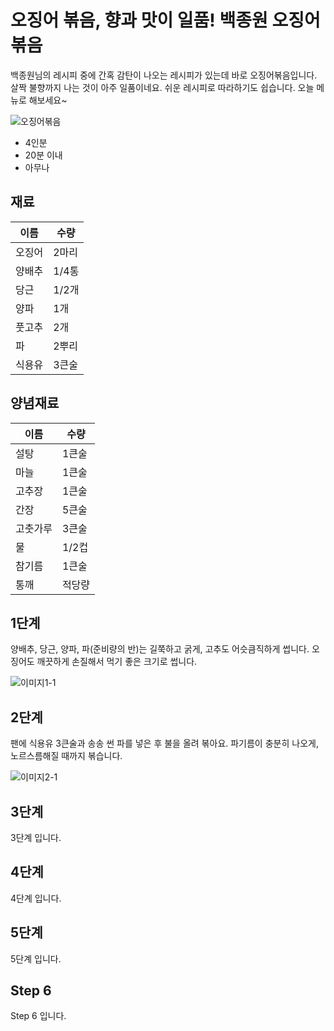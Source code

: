 # 오징어 볶음, 향과 맛이 일품! 백종원 오징어 볶음

백종원님의 레시피 중에 간혹 감탄이 나오는 레시피가 있는데 바로 오징어볶음입니다. 
살짝 불향까지 나는 것이 아주 일품이네요.
쉬운 레시피로 따라하기도 쉽습니다.
오늘 메뉴로 해보세요~

![오징어볶음](https://recipe1.ezmember.co.kr/cache/recipe/2019/01/04/518d5bf35102aa51bf58078f7a25dc751.jpg)

- 4인분
- 20분 이내
- 아무나

## 재료
| 이름 | 수량 |
| -- | -- |
| 오징어 | 2마리 |
| 양배추 | 1/4통 |
| 당근 | 1/2개 |
| 양파 | 1개 |
| 풋고추 | 2개 |
| 파 | 2뿌리 |
| 식용유 | 3큰술 |

## 양념재료
| 이름 | 수량 |
| -- | -- |
| 설탕 | 1큰술 |
| 마늘 | 1큰술 |
| 고추장 | 1큰술 |
| 간장 | 5큰술 |
| 고춧가루 | 3큰술 |
| 물 | 1/2컵 |
| 참기름 | 1큰술 |
| 통깨 | 적당량 |

## 1단계
양배추, 당근, 양파, 파(준비량의 반)는 길쭉하고 굵게, 고추도 어슷큼직하게 썹니다.
오징어도 깨끗하게 손질해서 먹기 좋은 크기로 썹니다.

![이미지1-1](https://recipe1.ezmember.co.kr/cache/recipe/2019/01/04/7adc229ac4fb344680fa9853c3648b321.jpg)


## 2단계
팬에 식용유 3큰술과 송송 썬 파를 넣은 후 불을 올려 볶아요.
파기름이 충분히 나오게, 노르스름해질 때까지 볶습니다.

![이미지2-1](https://recipe1.ezmember.co.kr/cache/recipe/2019/01/04/c4605fc7eb7089380dfada6c9e59a56e1.jpg)

## 3단계

3단계 입니다.

## 4단계

4단계 입니다.

## 5단계

5단계 입니다.

## Step 6

Step 6 입니다.
